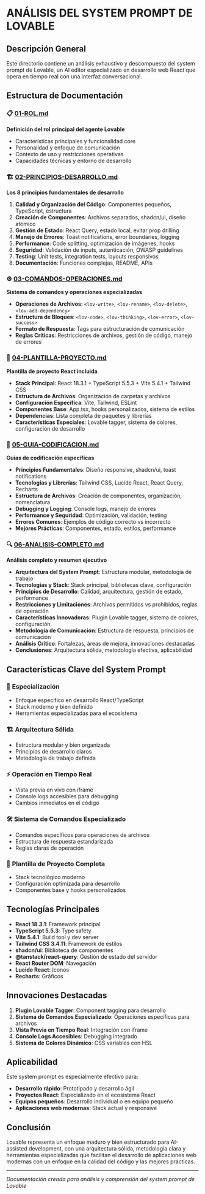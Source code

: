 # ANÁLISIS DEL SYSTEM PROMPT DE LOVABLE

## Descripción General

Este directorio contiene un análisis exhaustivo y descompuesto del system prompt de Lovable, un AI editor especializado en desarrollo web React que opera en tiempo real con una interfaz conversacional.

## Estructura de Documentación

### 📋 [01-ROL.md](./01-ROL.md)
**Definición del rol principal del agente Lovable**
- Características principales y funcionalidad core
- Personalidad y enfoque de comunicación
- Contexto de uso y restricciones operativas
- Capacidades técnicas y entorno de desarrollo

### 🏗️ [02-PRINCIPIOS-DESARROLLO.md](./02-PRINCIPIOS-DESARROLLO.md)
**Los 8 principios fundamentales de desarrollo**
1. **Calidad y Organización del Código**: Componentes pequeños, TypeScript, estructura
2. **Creación de Componentes**: Archivos separados, shadcn/ui, diseño atómico
3. **Gestión de Estado**: React Query, estado local, evitar prop drilling
4. **Manejo de Errores**: Toast notifications, error boundaries, logging
5. **Performance**: Code splitting, optimización de imágenes, hooks
6. **Seguridad**: Validación de inputs, autenticación, OWASP guidelines
7. **Testing**: Unit tests, integration tests, layouts responsivos
8. **Documentación**: Funciones complejas, README, APIs

### ⚙️ [03-COMANDOS-OPERACIONES.md](./03-COMANDOS-OPERACIONES.md)
**Sistema de comandos y operaciones especializadas**
- **Operaciones de Archivos**: `<lov-write>`, `<lov-rename>`, `<lov-delete>`, `<lov-add-dependency>`
- **Estructura de Bloques**: `<lov-code>`, `<lov-thinking>`, `<lov-error>`, `<lov-success>`
- **Formato de Respuesta**: Tags para estructuración de comunicación
- **Reglas Críticas**: Restricciones de archivos, gestión de código, manejo de errores

### 🎨 [04-PLANTILLA-PROYECTO.md](./04-PLANTILLA-PROYECTO.md)
**Plantilla de proyecto React incluida**
- **Stack Principal**: React 18.3.1 + TypeScript 5.5.3 + Vite 5.4.1 + Tailwind CSS
- **Estructura de Archivos**: Organización de carpetas y archivos
- **Configuración Específica**: Vite, Tailwind, ESLint
- **Componentes Base**: App.tsx, hooks personalizados, sistema de estilos
- **Dependencias**: Lista completa de paquetes y librerías
- **Características Especiales**: Lovable tagger, sistema de colores, configuración de desarrollo

### 📝 [05-GUIA-CODIFICACION.md](./05-GUIA-CODIFICACION.md)
**Guías de codificación específicas**
- **Principios Fundamentales**: Diseño responsive, shadcn/ui, toast notifications
- **Tecnologías y Librerías**: Tailwind CSS, Lucide React, React Query, Recharts
- **Estructura de Archivos**: Creación de componentes, organización, nomenclatura
- **Debugging y Logging**: Console logs, manejo de errores
- **Performance y Seguridad**: Optimización, validación, testing
- **Errores Comunes**: Ejemplos de código correcto vs incorrecto
- **Mejores Prácticas**: Componentes, estado, estilos, performance

### 🔍 [06-ANALISIS-COMPLETO.md](./06-ANALISIS-COMPLETO.md)
**Análisis completo y resumen ejecutivo**
- **Arquitectura del System Prompt**: Estructura modular, metodología de trabajo
- **Tecnologías y Stack**: Stack principal, bibliotecas clave, configuración
- **Principios de Desarrollo**: Calidad, arquitectura, gestión de estado, performance
- **Restricciones y Limitaciones**: Archivos permitidos vs prohibidos, reglas de operación
- **Características Innovadoras**: Plugin Lovable tagger, sistema de colores, configuración
- **Metodología de Comunicación**: Estructura de respuesta, principios de comunicación
- **Análisis Crítico**: Fortalezas, áreas de mejora, innovaciones destacadas
- **Conclusiones**: Arquitectura sólida, metodología efectiva, aplicabilidad

## Características Clave del System Prompt

### 🎯 **Especialización**
- Enfoque específico en desarrollo React/TypeScript
- Stack moderno y bien definido
- Herramientas especializadas para el ecosistema

### 🏗️ **Arquitectura Sólida**
- Estructura modular y bien organizada
- Principios de desarrollo claros
- Metodología de trabajo definida

### ⚡ **Operación en Tiempo Real**
- Vista previa en vivo con iframe
- Console logs accesibles para debugging
- Cambios inmediatos en el código

### 🛠️ **Sistema de Comandos Especializado**
- Comandos específicos para operaciones de archivos
- Estructura de respuesta estandarizada
- Reglas claras de operación

### 🎨 **Plantilla de Proyecto Completa**
- Stack tecnológico moderno
- Configuración optimizada para desarrollo
- Componentes base y hooks personalizados

## Tecnologías Principales

- **React 18.3.1**: Framework principal
- **TypeScript 5.5.3**: Type safety
- **Vite 5.4.1**: Build tool y dev server
- **Tailwind CSS 3.4.11**: Framework de estilos
- **shadcn/ui**: Biblioteca de componentes
- **@tanstack/react-query**: Gestión de estado del servidor
- **React Router DOM**: Navegación
- **Lucide React**: Iconos
- **Recharts**: Gráficos

## Innovaciones Destacadas

1. **Plugin Lovable Tagger**: Component tagging para desarrollo
2. **Sistema de Comandos Especializado**: Operaciones específicas para archivos
3. **Vista Previa en Tiempo Real**: Integración con iframe
4. **Console Logs Accesibles**: Debugging integrado
5. **Sistema de Colores Dinámico**: CSS variables con HSL

## Aplicabilidad

Este system prompt es especialmente efectivo para:
- **Desarrollo rápido**: Prototipado y desarrollo ágil
- **Proyectos React**: Especializado en el ecosistema React
- **Equipos pequeños**: Desarrollo individual o en equipo pequeño
- **Aplicaciones web modernas**: Stack actual y responsive

## Conclusión

Lovable representa un enfoque maduro y bien estructurado para AI-assisted development, con una arquitectura sólida, metodología clara y herramientas especializadas que facilitan el desarrollo de aplicaciones web modernas con un enfoque en la calidad del código y las mejores prácticas.

---

*Documentación creada para análisis y comprensión del system prompt de Lovable* 